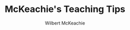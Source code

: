 ---
title: McKeachie's Teaching Tips
author: Wilbert McKeachie
year: 1951
genre: academic
wiki: https://en.wikipedia.org/wiki/Wilbert_J._McKeachie
citation: > 
    McKeachie, Wilbert J., and Marilla Svinicki. McKeachie's teaching tips. Boston: Cengage Learning, 2013.
---